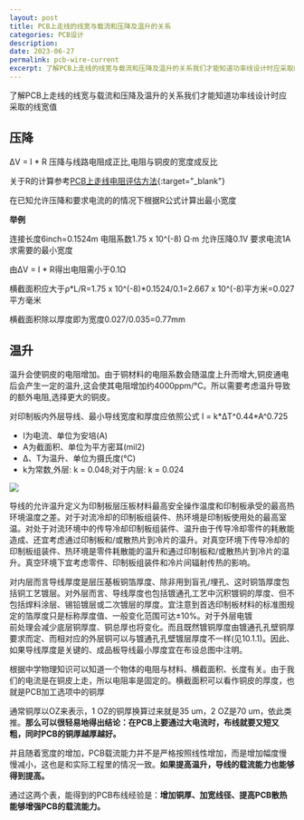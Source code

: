 ```yaml
---
layout: post
title: PCB上走线的线宽与载流和压降及温升的关系
categories: PCB设计
description: 
date: 2023-06-27
permalink: pcb-wire-current
excerpt: 了解PCB上走线的线宽与载流和压降及温升的关系我们才能知道功率线设计时应采取的线宽值
---
```


了解PCB上走线的线宽与载流和压降及温升的关系我们才能知道功率线设计时应采取的线宽值

## 压降

ΔV = I * R  压降与线路电阻成正比,电阻与铜皮的宽度成反比

关于R的计算参考[PCB上走线电阻评估方法](https://tiny-yhw.github.io//pcb-wire-resistance){:target="_blank"}

在已知允许压降和要求电流的的情况下根据R公式计算出最小宽度

**举例**

连接长度6inch=0.1524m 电阻系数1.75 x 10^(-8) Ω·m 允许压降0.1V 要求电流1A 求需要的最小宽度

由ΔV = I \* R得出电阻需小于0.1Ω

横截面积应大于ρ\*L/R=1.75 x 10^(-8)\*0.1524/0.1=2.667 x 10^(-8)平方米=0.027平方毫米

横截面积除以厚度即为宽度0.027/0.035=0.77mm

## 温升

温升会使铜皮的电阻增加。由于铜材料的电阻系数会随温度上升而增大,铜皮通电后会产生一定的温升,这会使其电阻增加约4000ppm/°C。所以需要考虑温升导致的额外电阻,选择更大的铜皮。

对印制板内外层导线、最小导线宽度和厚度应依照公式 I = k\*ΔT^0.44\*A^0.725

*   I为电流、单位为安培(A)
*   A为截面积、单位为平方密耳(mil2)
*   Δ、T为温升、单位为摄氏度(℃)
*   k为常数,外层: k = 0.048;对于内层: k = 0.024

![](https://a1024.synology.me:222/images/blog2022/Snipaste_2022-05-18_09-22-49.png)

导线的允许温升定义为印制板层压板材料最高安全操作温度和印制板承受的最高热环境温度之差。对于对流冷却的印制板组装件、热环境是印制板使用处的最高室温。对处于对流环境中的传导冷却印制板组装件、温升由于传导冷却零件的耗散能造成、还宜考虑通过印制板和/或散热片到冷片的温升。对真空环境下传导冷却的印制板组装件、热环境是零件耗散能的温升和通过印制板和/或散热片到冷片的温升。真空环境下宜考虑零件、印制板组装件和冷片间辐射传热的影响。

对内层而言导线厚度是层压基板铜箔厚度、除非用到盲孔/埋孔、这时铜箔厚度包括铜工艺镀层。对外层而言、导线厚度也包括镀通孔工艺中沉积镀铜的厚度、但不包括焊料涂层、锡铅镀层或二次镀层的厚度。宜注意到首选印制板材料的标准图规定的箔厚度只是标称厚度值、一般变化范围可达±10%。对于外层电镀  
前处理会减少底层铜厚度、铜总厚也将变化。而且既然镀铜厚度由镀通孔孔壁铜厚要求而定、而相对应的外层铜可以与镀通孔孔壁镀层厚度不一样(见10.1.1)。因此、如果导线厚度是关键的、成品板导线最小厚度宜在布设总图中注明。

根据中学物理知识可以知道一个物体的电阻与材料、横截面积、长度有关。由于我们的电流是在铜皮上走，所以电阻率是固定的。横截面积可以看作铜皮的厚度，也就是PCB加工选项中的铜厚

通常铜厚以OZ来表示，1 OZ的铜厚换算过来就是35 um，2 OZ是70 um，依此类推。**那么可以很轻易地得出结论：在PCB上要通过大电流时，布线就要又短又粗，同时PCB的铜厚越厚越好。**

并且随着宽度的增加，PCB载流能力并不是严格按照线性增加，而是增加幅度慢慢减小，这也是和实际工程里的情况一致。**如果提高温升，导线的载流能力也能够得到提高。**

通过这两个表，能得到的PCB布线经验是：**增加铜厚、加宽线径、提高PCB散热能够增强PCB的载流能力。**